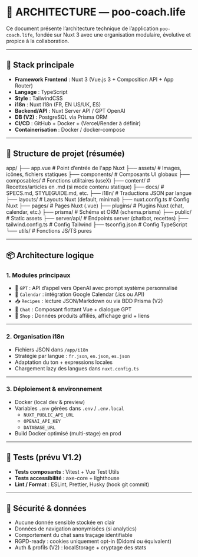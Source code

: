 # 🧱 ARCHITECTURE — poo-coach.life

Ce document présente l’architecture technique de l’application `poo-coach.life`, fondée sur Nuxt 3 avec une organisation modulaire, évolutive et propice à la collaboration.

---

## 🧠 Stack principale

- **Framework Frontend** : Nuxt 3 (Vue.js 3 + Composition API + App Router)
- **Langage** : TypeScript
- **Style** : TailwindCSS
- **i18n** : Nuxt I18n (FR, EN US/UK, ES)
- **Backend/API** : Nuxt Server API / GPT OpenAI
- **DB (V2)** : PostgreSQL via Prisma ORM
- **CI/CD** : GitHub + Docker + (Vercel/Render à définir)
- **Containerisation** : Docker / docker-compose

---

## 📁 Structure de projet (résumée)
app/
 ├── app.vue # Point d’entrée de l'app Nuxt 
 ├── assets/ # Images, icônes, fichiers statiques 
 ├── components/ # Composants UI globaux 
 ├── composables/ # Fonctions utilitaires (useX) 
 ├── content/ # Recettes/articles en .md (si mode contenu statique) 
 ├── docs/ # SPECS.md, STYLEGUIDE.md, etc. 
 ├── i18n/ # Traductions JSON par langue 
 ├── layouts/ # Layouts Nuxt (default, minimal) 
 ├── nuxt.config.ts # Config Nuxt 
 ├── pages/ # Pages Nuxt (.vue) 
 ├── plugins/ # Plugins Nuxt (chat, calendar, etc.) 
 ├── prisma/ # Schéma et ORM (schema.prisma) 
 ├── public/ # Static assets 
 ├── server/api/ # Endpoints server (chatbot, recettes) 
 ├── tailwind.config.ts # Config Tailwind 
 ├── tsconfig.json # Config TypeScript 
 └── utils/ # Fonctions JS/TS pures

---

## 📦 Architecture logique

### 1. Modules principaux

- 🧠 `GPT` : API d’appel vers OpenAI avec prompt système personnalisé
- 📅 `Calendar` : intégration Google Calendar (.ics ou API)
- 📥 `Recipes` : lecture JSON/Markdown ou via BDD Prisma (V2)
- 💬 `Chat` : Composant flottant Vue + dialogue GPT
- 🛒 `Shop` : Données produits affiliés, affichage grid + liens

---

### 2. Organisation i18n

- Fichiers JSON dans `/app/i18n`
- Stratégie par langue : `fr.json`, `en.json`, `es.json`
- Adaptation du ton + expressions locales
- Chargement lazy des langues dans `nuxt.config.ts`

---

### 3. Déploiement & environnement

- Docker (local dev & preview)
- Variables `.env` gérées dans `.env` / `.env.local`
  - `NUXT_PUBLIC_API_URL`
  - `OPENAI_API_KEY`
  - `DATABASE_URL`
- Build Docker optimisé (multi-stage) en prod

---

## 🧪 Tests (prévu V1.2)

- **Tests composants** : Vitest + Vue Test Utils
- **Tests accessibilité** : axe-core + lighthouse
- **Lint / Format** : ESLint, Prettier, Husky (hook git commit)

---

## 🔐 Sécurité & données

- Aucune donnée sensible stockée en clair
- Données de navigation anonymisées (si analytics)
- Comportement du chat sans traçage identifiable
- RGPD-ready : cookies uniquement opt-in (Didomi ou équivalent)
- Auth & profils (V2) : localStorage + cryptage des stats